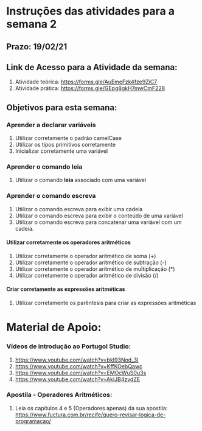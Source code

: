 # Instruções das atividades para a semana 2 

## Prazo: 19/02/21

## Link de Acesso para a Atividade da semana:
1. Atividade teórica: <https://forms.gle/AuEmeFzk4fze9ZiC7>
2. Atividade prática: <https://forms.gle/GEpg8gkH7mwCmF228>

## Objetivos para esta semana:

### Aprender a declarar variáveis
1. Utilizar corretamente o padrão camelCase
2. Utilizar os tipos primitivos corretamente
3. Inicializar corretamente uma variável

### Aprender o comando **leia**
1. Utilizar o comando **leia** associado com uma variável

### Aprender o comando **escreva**
1. Utilizar o comando escreva para exibir uma cadeia
2. Utilizar o comando escreva para exibir o conteúdo de uma variável
3. Utilizar o comando escreva para concatenar uma variável com um cadeia.

#### Utilizar corretamente os operadores aritméticos
1. Utilizar corretamente o operador aritmético de soma (+)
2. Utilizar corretamente o operador aritmético de subtração (-)
3. Utilizar corretamente o operador aritmético de multiplicação (*)
4. Utilizar corretamente o operador aritmético de divisão (/)

#### Criar corretamente as expressões aritméticas
1. Utilizar corretamente os parêntesis para criar as expressões aritméticas

# Material de Apoio:

### Vídeos de introdução ao Portugol Studio:
1. <https://www.youtube.com/watch?v=bkI93Nod_3I>
2. <https://www.youtube.com/watch?v=KffKOebQawc>
3. <https://www.youtube.com/watch?v=EMOcWuS0u3s>
4. <https://www.youtube.com/watch?v=AkiJB4zvdZE>

### Apostila - Operadores Aritméticos:
1. Leia os capítulos 4 e 5 (Operadores apenas) da sua apostila: https://www.fuctura.com.br/recife/quero-revisar-logica-de-programacao/